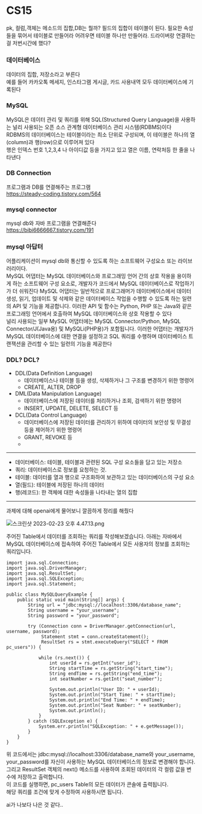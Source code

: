 # CS15

pk, 컬럼,객체는 메소드의 집합,DB는 뭘까? 필드의 집합이 테이블이 된다. 필요한 속성들을 묶어서 테이블로 만들어라
어려우면 테이블 하나만 만들어라.
드라이버랑 연결하는걸 저번시간에 했다?

### 데이터베이스
데이터의 집합, 저장소라고 부른다  
예를 들어 카카오톡 메세지, 인스타그램 게시글, 카드 사용내역 모두 데이터베이스에 기록된다

### MySQL
MySQL은 데이터 관리 및 쿼리를 위해 SQL(Structured Query Language)을 사용하는 널리 사용되는 오픈 소스 관계형 데이터베이스 관리 시스템(RDBMS)이다  
RDBMS의 데이터베이스는 테이블이라는 최소 단위로 구성되며, 이 테이블은 하나의 열(column)과 행(row)으로 이루어져 있다  
행은 인덱스 번호 1,2,3,4 나 아이디값 등을 가지고 있고 열은 이름, 연락처등 한 줄을 나타낸다  

### DB Connection
프로그램과 DB를 연결해주는 프로그램  
https://steady-coding.tistory.com/564

### mysql connector
mysql db와 자바 프로그램을 연결해준다  
https://bibi6666667.tistory.com/191

### mysql 아답터
어플리케이션이 mysql db와 통신할 수 있도록 하는 소프트웨어 구성요소 또는 라이브러리이다.  
MySQL 어댑터는 MySQL 데이터베이스와 프로그래밍 언어 간의 상호 작용을 용이하게 하는 소프트웨어 구성 요소로, 개발자가 코드에서 MySQL 데이터베이스로 작업하기가 더 쉬워진다
MySQL 어댑터는 일반적으로 프로그래머가 데이터베이스에서 데이터 생성, 읽기, 업데이트 및 삭제와 같은 데이터베이스 작업을 수행할 수 있도록 하는 일련의 API 및 기능을 제공합니다. 이러한 API 및 함수는 Python, PHP 또는 Java와 같은 프로그래밍 언어에서 호출하여 MySQL 데이터베이스와 상호 작용할 수 있다  
널리 사용되는 일부 MySQL 어댑터에는 MySQL Connector/Python, MySQL Connector/J(Java용) 및 MySQLi(PHP용)가 포함됩니다. 이러한 어댑터는 개발자가 MySQL 데이터베이스에 대한 연결을 설정하고 SQL 쿼리를 수행하며 데이터베이스 트랜잭션을 관리할 수 있는 일련의 기능을 제공한다  


### DDL? DCL?
- DDL(Data Definition Language)	
  - 데이터베이스나 테이블 등을 생성, 삭제하거나 그 구조를 변경하기 위한 명령어	
  - CREATE, ALTER, DROP
- DML(Data Manipulation Language)	
  - 데이터베이스에 저장된 데이터를 처리하거나 조회, 검색하기 위한 명령어	
  - INSERT, UPDATE, DELETE, SELECT 등
- DCL(Data Control Language)	
  - 데이터베이스에 저장된 데이터를 관리하기 위하여 데이터의 보안성 및 무결성 등을 제어하기 위한 명령어	
  - GRANT, REVOKE 등
  - 
----

- 데이터베이스: 테이블, 테이블과 관련된 SQL 구성 요소들을 담고 있는 저장소
- 쿼리: 데이터베이스로 정보를 요청하는 것.
- 테이블: 데이터를 열과 행으로 구조화하여 보관하고 있는 데이터베이스의 구성 요소
- 열(필드): 테이블에 저장된 하나의 데이터
- 행(레코드): 한 객체에 대한 속성들을 나타내는 열의 집합

---

과제에 대해 openai에게 물어보니 깔끔하게 정리를 해줬다  

![스크린샷 2023-02-23 오후 4.47.13.png](..%2F..%2F..%2F..%2Fvar%2Ffolders%2F4k%2F50jw2vv566z5wxd0z6rf1sgw0000gn%2FT%2FTemporaryItems%2FNSIRD_screencaptureui_KfNnff%2F%EC%8A%A4%ED%81%AC%EB%A6%B0%EC%83%B7%202023-02-23%20%EC%98%A4%ED%9B%84%204.47.13.png)  

주어진 Table에서 데이터를 조회하는 쿼리를 작성해보겠습니다.
아래는 자바에서 MySQL 데이터베이스에 접속하여 주어진 Table에서 모든 사용자의 정보를 조회하는 쿼리입니다.  

```
import java.sql.Connection;
import java.sql.DriverManager;
import java.sql.ResultSet;
import java.sql.SQLException;
import java.sql.Statement;

public class MySQLQueryExample {
    public static void main(String[] args) {
        String url = "jdbc:mysql://localhost:3306/database_name";
        String username = "your_username";
        String password = "your_password";

        try (Connection conn = DriverManager.getConnection(url, username, password);
             Statement stmt = conn.createStatement();
             ResultSet rs = stmt.executeQuery("SELECT * FROM pc_users")) {

            while (rs.next()) {
                int userId = rs.getInt("user_id");
                String startTime = rs.getString("start_time");
                String endTime = rs.getString("end_time");
                int seatNumber = rs.getInt("seat_number");

                System.out.println("User ID: " + userId);
                System.out.println("Start Time: " + startTime);
                System.out.println("End Time: " + endTime);
                System.out.println("Seat Number: " + seatNumber);
                System.out.println();
            }
        } catch (SQLException e) {
            System.err.println("SQLException: " + e.getMessage());
        }
    }
}

```

위 코드에서는 jdbc:mysql://localhost:3306/database_name와 your_username, your_password를 자신이 사용하는 MySQL 데이터베이스의 정보로 변경해야 합니다.  
그리고 ResultSet 객체의 next() 메소드를 사용하여 조회된 데이터의 각 컬럼 값을 변수에 저장하고 출력합니다.  
이 코드를 실행하면, pc_users Table의 모든 데이터가 콘솔에 출력됩니다.  
해당 쿼리를 조건에 맞게 수정하여 사용하시면 됩니다.
  

ai가 나보다 나은 것 같다..



